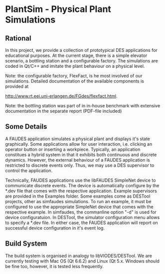 # PlantSim - Physical Plant Simulations

## Rational

In this project, we provide a collection of prototypical DES
applications for educational purposes. At the current stage, there
is a simple elevator scenario, a bottling station and a configurable
factory. The simulations are coded in Qt/C++ and imitate the plant
behaviour on a physical level.

Note: the configurable factory, FlexFact, is he most involved of our
simulations. Detailed documentation of the available components
is provided at

http://www.rt.eei.uni-erlangen.de/FGdes/flexfact.html.


Note: the bottling station was part of in in-house benchmark with
extensive documentation in the separate report (PDF-file included)


## Some Details

A FAUDES application simulates a physical plant and
displays it's state graphically. Some applications
allow for user interaction, i.e. clicking an operator 
button or inserting a workpiece. Typically, an application 
constitues a hybrid system in that it exhibits both 
continuous and discrete dynamics. However, the external 
behaviour of a FAUDES application is restricted to 
discrete events only. Thus, we may use a DES supervisor 
to control the application.

Technically, FAUDES applications use the libFAUDES 
SimpleNet device to communicate discrete events. 
The device is automatically configure by the *.dev 
file that comes with the respective application. 
Example supervisors are provided in the Examples folder. 
Some examples come as DESTool projects, other as
simfaudes simulations. To run an example, it must
be configured to use the appropriate SimpleNet device
that comes with the respective example. In simfaudes,
the commanline option "-d" is used for device
configuratuion. In DESTool, the simulator configuration
menu allows to specify a *.dev file. In either case,
the FAUDES application will report on successful
device configuration in it's event log.


## Build System

The build system is organised in analogy to libVIODES/DESTool.
We are currently testing with Mac OS (Qt 6.6.2) and Linux (Qt 5.x.
Windows should be fine too, however, it is tested less frequently.









